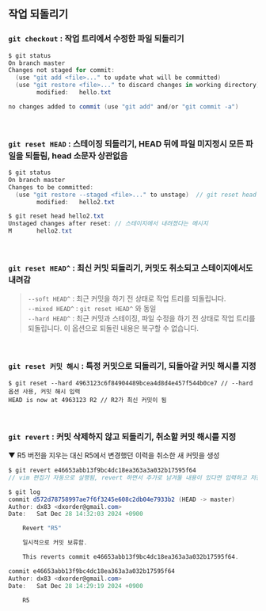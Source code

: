 ## 작업 되돌리기
### `git checkout` : 작업 트리에서 수정한 파일 되돌리기
```c#
$ git status
On branch master
Changes not staged for commit:
  (use "git add <file>..." to update what will be committed)            // 스테이징
  (use "git restore <file>..." to discard changes in working directory) // git checkout 과 동일, 작업 되돌리기
        modified:   hello.txt

no changes added to commit (use "git add" and/or "git commit -a")
```

<br>

### `git reset HEAD` : 스테이징 되돌리기, HEAD 뒤에 파일 미지정시 모든 파일을 되돌림, head 소문자 상관없음
```c#
$ git status
On branch master
Changes to be committed:
  (use "git restore --staged <file>..." to unstage)  // git reset head 와 동일, 스테이징에서 내리기
        modified:   hello2.txt
```
```c#
$ git reset head hello2.txt
Unstaged changes after reset: // 스테이지에서 내려졌다는 메시지
M       hello2.txt
```

<br>

### `git reset HEAD^` : 최신 커밋 되돌리기, 커밋도 취소되고 스테이지에서도 내려감
> `--soft HEAD^` : 최근 커밋을 하기 전 상태로 작업 트리를 되돌립니다.<br>
> `--mixed HEAD^` : `git reset HEAD^` 와 동일<br>
> `--hard HEAD^` : 최근 커밋과 스테이징, 파일 수정을 하기 전 상태로 작업 트리를 되돌립니다. 이 옵션으로 되돌린 내용은 복구할 수 없습니다.<br>

<br>

### `git reset 커밋 해시` : 특정 커밋으로 되돌리기, 되돌아갈 커밋 해시를 지정
```
$ git reset --hard 4963123c6f84904489bcea4d8d4e457f544b0ce7 // --hard 옵션 사용, 커밋 해시 입력
HEAD is now at 4963123 R2 // R2가 최신 커밋이 됨
```

<br>

### `git revert` : 커밋 삭제하지 않고 되돌리기, 취소할 커밋 해시를 지정
▼ R5 버전을 지우는 대신 R5에서 변경했던 이력을 취소한 새 커밋을 생성
```c#
$ git revert e46653abb13f9bc4dc18ea363a3a032b17595f64
// vim 편집기 자동으로 실행됨, revert 하면서 추가로 남겨둘 내용이 있다면 입력하고 저장

$ git log
commit d572d78758997ae7f6f3245e608c2db04e7933b2 (HEAD -> master)
Author: dx83 <dxorder@gmail.com>
Date:   Sat Dec 28 14:32:03 2024 +0900

    Revert "R5"

    일시적으로 커밋 보류함.

    This reverts commit e46653abb13f9bc4dc18ea363a3a032b17595f64.

commit e46653abb13f9bc4dc18ea363a3a032b17595f64
Author: dx83 <dxorder@gmail.com>
Date:   Sat Dec 28 14:29:19 2024 +0900

    R5
```
